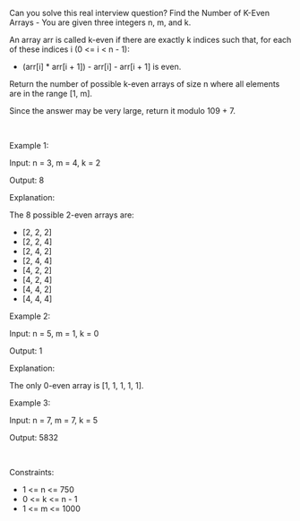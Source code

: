 Can you solve this real interview question? Find the Number of K-Even Arrays - You are given three integers n, m, and k.

An array arr is called k-even if there are exactly k indices such that, for each of these indices i (0 <= i < n - 1):

 * (arr[i] * arr[i + 1]) - arr[i] - arr[i + 1] is even.

Return the number of possible k-even arrays of size n where all elements are in the range [1, m].

Since the answer may be very large, return it modulo 109 + 7.

 

Example 1:

Input: n = 3, m = 4, k = 2

Output: 8

Explanation:

The 8 possible 2-even arrays are:

 * [2, 2, 2]
 * [2, 2, 4]
 * [2, 4, 2]
 * [2, 4, 4]
 * [4, 2, 2]
 * [4, 2, 4]
 * [4, 4, 2]
 * [4, 4, 4]

Example 2:

Input: n = 5, m = 1, k = 0

Output: 1

Explanation:

The only 0-even array is [1, 1, 1, 1, 1].

Example 3:

Input: n = 7, m = 7, k = 5

Output: 5832

 

Constraints:

 * 1 <= n <= 750
 * 0 <= k <= n - 1
 * 1 <= m <= 1000